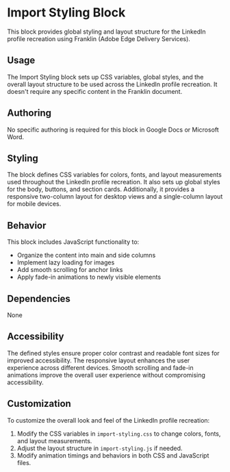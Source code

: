# Import Styling Block

This block provides global styling and layout structure for the LinkedIn profile recreation using Franklin (Adobe Edge Delivery Services).

## Usage

The Import Styling block sets up CSS variables, global styles, and the overall layout structure to be used across the LinkedIn profile recreation. It doesn't require any specific content in the Franklin document.

## Authoring

No specific authoring is required for this block in Google Docs or Microsoft Word.

## Styling

The block defines CSS variables for colors, fonts, and layout measurements used throughout the LinkedIn profile recreation. It also sets up global styles for the body, buttons, and section cards. Additionally, it provides a responsive two-column layout for desktop views and a single-column layout for mobile devices.

## Behavior

This block includes JavaScript functionality to:
- Organize the content into main and side columns
- Implement lazy loading for images
- Add smooth scrolling for anchor links
- Apply fade-in animations to newly visible elements

## Dependencies

None

## Accessibility

The defined styles ensure proper color contrast and readable font sizes for improved accessibility. The responsive layout enhances the user experience across different devices. Smooth scrolling and fade-in animations improve the overall user experience without compromising accessibility.

## Customization

To customize the overall look and feel of the LinkedIn profile recreation:
1. Modify the CSS variables in `import-styling.css` to change colors, fonts, and layout measurements.
2. Adjust the layout structure in `import-styling.js` if needed.
3. Modify animation timings and behaviors in both CSS and JavaScript files.